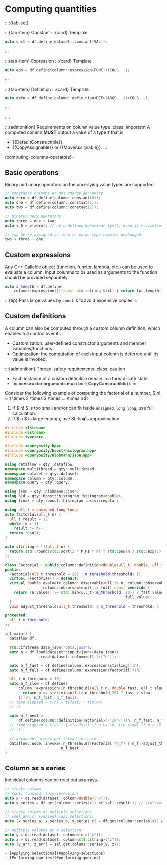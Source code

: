 # Computing quantities

::::{tab-set}

:::{tab-item} Constant
:::{card} Template
```cpp
auto cnst = df.define(dataset::constant(VAL));
```
:::

:::{tab-item} Expression
:::{card} Template
```cpp
auto eqn = df.define(column::expression(FUNC))(COLS...);
```
:::

:::{tab-item} Definition
:::{card} Template
```cpp
auto defn = df.define(column::definition<DEF>(ARGS...))(COLS...);
```
:::

::::

:::{admonition} Requirements on column value type
:class: important
A computed column **MUST** output a value of a type `T` that is:
- {{DefaultConstructible}}.
- {{CopyAssignable}} or {{MoveAssignable}}.
:::

(computing-columns-operators)=
## Basic operations

Binary and unary operators on the underlying value types are supported.

```cpp
// constants columns do not change per-entry
auto zero = df.define(column::constant(0));
auto one = df.define(column::constant(1));
auto two = df.define(column::constant(2));

// binary/unary operators
auto three = one + two;
auto v_0 = v[zero]; // no undefined behaviour (yet), even if v.size()==0.

// can be re-assigned as long as value type remains unchanged
two = three - one;
```

## Custom expressions

Any C++ Callable object (function, functor, lambda, etc.) can be used to evaluate a column. Input columns to be used as arguments to the function should be provided separately.

```cpp
auto s_length = df.define(
    column::expression([](const std::string &txt) { return txt.length(); }))(s);
```
:::{tip}
Pass large values by `const &` to avoid expensive copies.
:::

## Custom definitions

A column can also be computed through a custom column definition, which enables full control over its

- Customization: user-defined constructor arguments and member variables/functions.
- Optimization: the computation of each input column is deferred until its value is invoked.

:::{admonition} Thread-safety requirements
:class: caution
- Each instance of a custom definition remain in a thread-safe state.
- Its constructor arguments must be {{CopyConstructible}}.
:::

Consider the following example of computing the factorial of a number, $ n! = 1 \times 2 \times 3 \times ... \times n $:

1. if $ n! $ is too small and/or can fit inside `unsigned long long`, use full calculation.
2. if $ n $ is large enough, use Stirling's approximation.

```cpp
#include <fstream>
#include <sstream>
#include <vector>

#include <queryosity.hpp>
#include <queryosity/boost/histogram.hpp>
#include <queryosity/nlohmann/json.hpp>

using dataflow = qty::dataflow;
namespace multithread = qty::multithread;
namespace dataset = qty::dataset;
namespace column = qty::column;
namespace query = qty::query;

using json = qty::nlohmann::json;
using h1d = qty::boost::histogram::histogram<double>;
using linax = qty::boost::histogram::axis::regular;

using ull_t = unsigned long long;
auto factorial(ull_t n) {
  ull_t result = 1;
  while (n > 1)
    result *= n--;
  return result;
}

auto stirling = [](ull_t n) {
  return std::round(std::sqrt(2 * M_PI * n) * std::pow(n / std::exp(1), n));
};

class Factorial : public column::definition<double(ull_t, double, ull_t)> {
public:
  Factorial(ull_t threshold = 20) : m_threshold(threshold) {}
  virtual ~Factorial() = default;
  virtual double evaluate(column::observable<ull_t> n, column::observable<double> fast,
                 column::observable<ull_t> full) const override {
    return (n.value() >= std::min<ull_t>(m_threshold, 20)) ? fast.value()
                                                    : full.value();
  }
  void adjust_threshold(ull_t threshold) { m_threshold = threshold; }

protected:
  ull_t m_threshold;
};

int main() {
  dataflow df;

  std::ifstream data_json("data.json");
  auto n = df.load(dataset::input<json>(data_json))
               .read(dataset::column<ull_t>("n"));

  auto n_f_fast = df.define(column::expression(stirling))(n);
  auto n_f_full = df.define(column::expression(factorial))(n);

  ull_t n_threshold = 10;
  auto n_f_slow = df.define(
      column::expression([n_threshold](ull_t n, double fast, ull_t slow) -> double {
        return n >= std::min<ull_t>(n_threshold,20) ? fast : slow;
      }))(n, n_f_fast, n_f_full);
  // time elapsed = t(n) + t(fast) + t(slow)
  // :(

  auto n_f_best =
      df.define(column::definition<Factorial>(/*20*/))(n, n_f_fast, n_f_full);
  // time elapsed = t(n) + { t(n_fast) if n >= 10, t(n_slow) if n < 10 }
  // :)

  // advanced: access per-thread instance
  dataflow::node::invoke([n_threshold](Factorial *n_f) { n_f->adjust_threshold(n_threshold); },
                         n_f_best);
}
```

## Column as a series

Individual columns can be read out as arrays.

```cpp
// single column
// (sel: (varied) lazy selection)
auto x = ds.read(dataset::column<double>("x"));
auto x_series = df.get(column::series(x)).at(sel).result(); // std::vector<double>

// single column at multiple selections
// (sel_a/b/c: (varied) lazy selections)
auto [x_series_a, x_series_b, x_series_c] = df.get(column::series(x)).at(sel_a, sel_b, sel_c);

// multiple columns at a selection
auto y = ds.read(dataset::column<int>("y"));
auto z = ds.read(dataset::column<std::string>("z"));
auto [y_arr, z_arr] = sel.get(column::series(y, z));
```

```{seealso}
- [Applying selections](#applying-selections)
- [Performing queries](#performing-queries)
```
